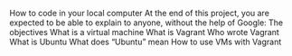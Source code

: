How to code in your local computer
At the end of this project, you are expected to be able to explain to anyone, without the help of Google:
The objectives
What is a virtual machine
What is Vagrant
Who wrote Vagrant 
What is Ubuntu
What does “Ubuntu” mean 
How to use VMs with Vagrant
